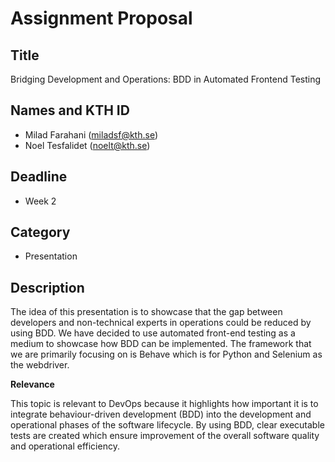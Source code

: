 # Assignment Proposal

## Title

Bridging Development and Operations: BDD in Automated Frontend Testing 

## Names and KTH ID

  - Milad Farahani (miladsf@kth.se)
  - Noel Tesfalidet (noelt@kth.se)

## Deadline

- Week 2

## Category

- Presentation


## Description

The idea of this presentation is to showcase that the gap between developers and non-technical experts in operations
could be reduced by using BDD. We have decided to use automated front-end testing as a medium to showcase how BDD can be implemented.
The framework that we are primarily focusing on is Behave which is for Python and Selenium as the webdriver.
  

**Relevance**

This topic is relevant to DevOps because it highlights how important it is to integrate behaviour-driven development (BDD)
into the development and operational phases of the software lifecycle. By using BDD, clear executable tests are created
which ensure improvement of the overall software quality and operational efficiency.

